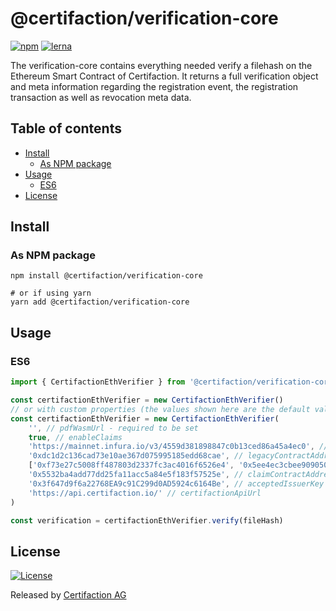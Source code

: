 # @certifaction/verification-core

[![npm][npm]][npm-url]
[![lerna][lerna]][lerna-url]

The verification-core contains everything needed verify a filehash on the Ethereum Smart Contract of Certifaction.
It returns a full verification object and meta information regarding the registration event, the registration transaction as well as revocation meta data.

## Table of contents

* [Install](#install)
    * [As NPM package](#as-npm-package)
* [Usage](#usage)
    * [ES6](#es6)
* [License](#license)

## Install

### As NPM package

```shell script
npm install @certifaction/verification-core

# or if using yarn
yarn add @certifaction/verification-core
```

## Usage

### ES6

```js
import { CertifactionEthVerifier } from '@certifaction/verification-core'

const certifactionEthVerifier = new CertifactionEthVerifier()
// or with custom properties (the values shown here are the default values)
const certifactionEthVerifier = new CertifactionEthVerifier(
    '', // pdfWasmUrl - required to be set
    true, // enableClaims
    'https://mainnet.infura.io/v3/4559d381898847c0b13ced86a45a4ec0', // providerUrl
    '0xdc1d2c136cad73e10ae367d075995185edd68cae', // legacyContractAddress
    ['0xf73e27c5008ff487803d2337fc3ac4016f6526e4', '0x5ee4ec3cbee909050e68c7ff7a8b422cfbd72244'], // legacyContractFallbackAddresses
    '0x5532ba4add77dd25fa11acc5a84e5f183f57525e', // claimContractAddress
    '0x3f647d9f6a22768EA9c91C299d0AD5924c6164Be', // acceptedIssuerKey
    'https://api.certifaction.io/' // certifactionApiUrl
)

const verification = certifactionEthVerifier.verify(fileHash)
```

## License

[![License](https://img.shields.io/badge/license-MIT-blue.svg)](https://github.com/certifaction/verification/blob/master/LICENSE)

Released by [Certifaction AG](https://certifaction.com)

[npm]: https://img.shields.io/npm/v/@certifaction/verification-core.svg
[npm-url]: https://www.npmjs.com/package/@certifaction/verification-core
[lerna]: https://img.shields.io/badge/maintained%20with-lerna-cc00ff.svg
[lerna-url]: https://lerna.js.org/
